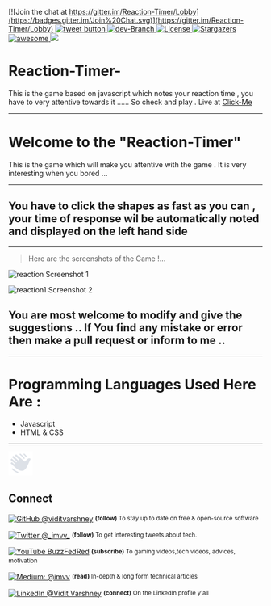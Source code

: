 [![Join the chat at https://gitter.im/Reaction-Timer/Lobby](https://badges.gitter.im/Join%20Chat.svg)](https://gitter.im/Reaction-Timer/Lobby)
<a href="https://twitter.com/intent/tweet?text=How+fast+you+can+click+me%2C+Try+this+game+!&url=https%3A%2F%2Fgithub.com%2Fviditvarshney%2FReaction-Timer-%2Ftree%2Fdev&hashtags=github&original_referer=http%3A%2F%2Fgithub.com%2F&tw_p=tweetbutton" target="_blank">
  <img src="http://jpillora.com/github-twitter-button/img/tweet.png" alt="tweet button" title="How fast you can click me, Try this game !">
</a>
<a href="https://github.com/viditvarshney/Reaction-Timer-/tree/dev">
    <img src="https://img.shields.io/badge/Branch-dev-green.svg?longCache=true" alt="dev-Branch">
</a>
<a href="https://github.com/viditvarshney/Reaction-Timer-/blob/master/LICENSE">
    <img src="https://img.shields.io/badge/License-MIT-orange.svg?longCache=true" alt="License">
</a>
<a href="https://github.com/viditvarshney/Reaction-Timer-/stargazers">
    <img src="https://img.shields.io/github/stars/viditvarshney/Reaction-Timer-?style=social" alt="Stargazers">
</a>
<a href="https://github.com/viditvarshney">
    <img src="https://cdn.rawgit.com/sindresorhus/awesome/d7305f38d29fed78fa85652e3a63e154dd8e8829/media/badge.svg" alt="awesome">
  </a>
<a href ="https://twitter.com/_imvv">
    <img src ="https://img.shields.io/twitter/follow/_imvv?label=Follow%20Me&style=social">
</a>


# Reaction-Timer-
This is the game based on javascript which notes your reaction time , you have to very attentive towards it ......  So  check and play .
Live at [Click-Me](https://viditvarshney.github.io/Reaction-Timer.github.io/)
 
***
# Welcome to the **"Reaction-Timer"**

This is the game which will make you attentive with the game . It is very interesting when you bored ...
***


## You have to click the shapes as fast  as you can , your time of response wil be automatically noted and displayed on the left hand side

***
> Here are the screenshots of the Game !...

  ![reaction](https://user-images.githubusercontent.com/34159717/43367366-62ade7a8-9369-11e8-9d52-aabe76f742d7.JPG)
Screenshot 1

![reaction1](https://user-images.githubusercontent.com/34159717/43367367-63108aca-9369-11e8-96a6-ba5fc79201bb.JPG)
Screenshot 2

## You are most welcome to modify and give the suggestions .. If You find any mistake or error then make a pull request or inform to me ..
***

# Programming Languages Used Here Are :
* Javascript
* HTML & CSS 
***
<!-- 
[![Start](https://on.ahmda.ws/osd3/c)](./../../)
## Getting Started ( until website is launched)
- Show support by giving a :star:
- fork it
- open intro.html in any browser -->

[![🙌](https://raw.githubusercontent.com/ahmadawais/stuff/master/images/git/connect.png)](./../../)

## Connect

<div align="left">
    <p><a href="https://github.com/viditvarshney"><img alt="GitHub @viditvarshney" align="center" src="https://img.shields.io/badge/GITHUB-gray.svg?colorB=6cc644&colorA=6cc644&style=flat" /></a>&nbsp;<small><strong>(follow)</strong> To stay up to date on free & open-source software</small></p>
    <p><a href="https://twitter.com/_imvv"><img alt="Twitter @_imvv_" align="center" src="https://img.shields.io/badge/TWITTER-gray.svg?colorB=1da1f2&colorA=1da1f2&style=flat" /></a>&nbsp;<small><strong>(follow)</strong> To get interesting tweets about tech.</small></p>
    <p><a href="https://www.youtube.com/buzzfeedRed"><img alt="YouTube BuzzFedRed" align="center" src="https://img.shields.io/badge/YOUTUBE-gray.svg?colorB=ff0000&colorA=ff0000&style=flat" /></a>&nbsp;<small><strong>(subscribe)</strong> To gaming videos,tech videos, advices, motivation</small></p>
    <p><a href="https://medium.com/@imvv"><img alt="Medium: @imvv" align="center" src="https://img.shields.io/badge/Medium-gray.svg?colorB=4D2AFF&colorA=4D2AFF&style=flat" /></a>&nbsp;<small><strong>(read)</strong> In-depth & long form technical articles</small></p>
    <p><a href="https://www.linkedin.com/in/imvv/"><img alt="LinkedIn @Vidit Varshney" align="center" src="https://img.shields.io/badge/LINKEDIN-gray.svg?colorB=0077b5&colorA=0077b5&style=flat" /></a>&nbsp;<small><strong>(connect)</strong> On the LinkedIn profile y'all</small></p>
</div>

<br>

